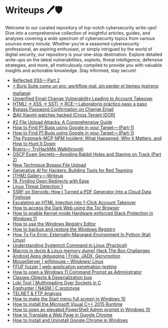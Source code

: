 # Writeups 🖊️🛡️
Welcome to our curated repository of top-notch cybersecurity write-ups! Dive into a comprehensive collection of insightful articles, guides, and analyses covering a wide spectrum of cybersecurity topics from various sources every minute. Whether you're a seasoned cybersecurity professional, an aspiring enthusiast, or simply intrigued by the world of digital security, our repository is your one-stop destination. Explore detailed write-ups on the latest vulnerabilities, exploits, threat intelligence, defensive strategies, and more, all meticulously compiled to provide you with valuable insights and actionable knowledge. Stay informed, stay secure!
<!-- WRITEUPS:START -->
- [Reflected XSS — Part 2](https://medium.com/@file_d0t_bug/reflected-xss-part-2-0a0b2cb0a314?source=rss------bug_bounty_writeup-5)
- [⚡ Burp Suite como un pro: workflow real, sin perder el tiempo &lpar;estreno mañana&rpar;](https://gorkaaa.medium.com/burp-suite-como-un-pro-workflow-real-sin-perder-el-tiempo-estreno-ma%C3%B1ana-db2429b15954?source=rss------bug_bounty_writeup-5)
- [Unverified Email Change Vulnerability Leading to Account Takeover](https://medium.com/@abhisheksharma27082006/unverified-email-change-vulnerability-leading-to-account-takeover-1bcd5b09f0e5?source=rss------bug_bounty_writeup-5)
- [HTMLI → XSS → SSTI → RCE — Laboratorio práctico paso a paso](https://gorkaaa.medium.com/htmli-xss-ssti-rce-laboratorio-pr%C3%A1ctico-paso-a-paso-edd26e47ffdd?source=rss------bug_bounty_writeup-5)
- [Bypass Password Confirmation on Change Email](https://medium.com/@karim.hikal1/bypass-password-confirmation-on-change-email-d0e69bf0e99c?source=rss------bug_bounty_writeup-5)
- [⌚All Xiaomi watches hacked &lpar;Cross Tenant IDOR&rpar;](https://infosecwriteups.com/all-xiaomi-watches-hacked-cross-tenant-idor-98b46c3f8705?source=rss------bug_bounty_writeup-5)
- [#2 File Upload Attacks: A Comprehensive Guide](https://infosecwriteups.com/2-file-upload-attacks-a-comprehensive-guide-3308cd48e815?source=rss----7b722bfd1b8d---4)
- [How to Find P1 Bugs using Google in your Target — &lpar;Part-1&rpar;](https://infosecwriteups.com/how-to-find-p1-bugs-using-google-in-your-target-part-1-e37455324dc1?source=rss----7b722bfd1b8d---4)
- [How to Find P1 Bugs using Google in your Target — &lpar;Part-1&rpar;](https://infosecwriteups.com/how-to-find-p1-bugs-using-google-in-your-target-part-1-e37455324dc1?source=rss------bug_bounty_writeup-5)
- [The Postmark-MCP NPM Incident: What Happened, Why It Matters, and How to Hunt It Down](https://infosecwriteups.com/the-postmark-mcp-npm-incident-what-happened-why-it-matters-and-how-to-hunt-it-down-37431757472f?source=rss----7b722bfd1b8d---4)
- [Brains —  TryHackMe Walkthrough](https://infosecwriteups.com/brains-tryhackme-walkthrough-8be300aa8d87?source=rss----7b722bfd1b8d---4)
- [OSCP Exam Secrets — Avoiding Rabbit Holes and Staying on Track &lpar;Part 2&rpar;](https://infosecwriteups.com/oscp-exam-secrets-avoiding-rabbit-holes-and-staying-on-track-part-2-c5192aee6ae7?source=rss----7b722bfd1b8d---4)
- [New Technique Bypass File Upload](https://infosecwriteups.com/new-technique-bypass-file-upload-4c18cef9f9ed?source=rss----7b722bfd1b8d---4)
- [Generative AI for Hackers: Building Tools for Red Teaming](https://infosecwriteups.com/generative-ai-for-hackers-building-tools-for-red-teaming-de38b9b804a3?source=rss----7b722bfd1b8d---4)
- [[THM] Gallery — Writeup](https://infosecwriteups.com/thm-gallery-writeup-3a5d7d607646?source=rss----7b722bfd1b8d---4)
- [19. Finding Open Redirects with Ease](https://infosecwriteups.com/19-finding-open-redirects-with-ease-0cc59a41702c?source=rss----7b722bfd1b8d---4)
- [Linux Threat Detection 1](https://infosecwriteups.com/linux-threat-detection-1-51791ba290e4?source=rss----7b722bfd1b8d---4)
- [SSRF on Steroids: How I Turned a PDF Generator Into a Cloud Data Firehose](https://infosecwriteups.com/ssrf-on-steroids-how-i-turned-a-pdf-generator-into-a-cloud-data-firehose-ea49e0f7a627?source=rss------bug_bounty_writeup-5)
- [Escalating an HTML Injection into 1-Click Account Takeover](https://marxchryz.medium.com/escalating-an-html-injection-into-1-click-account-takeover-3ba9dbf0ce5f?source=rss------bug_bounty_writeup-5)
- [How to access the Dark Web using the Tor Browser](https://www.bleepingcomputer.com/tutorials/how-to-access-the-dark-web-using-the-tor-browser/)
- [How to enable Kernel-mode Hardware-enforced Stack Protection in Windows 11](https://www.bleepingcomputer.com/tutorials/how-to-enable-kernel-mode-hardware-enforced-stack-protection-in-windows-11/)
- [How to use the Windows Registry Editor](https://www.bleepingcomputer.com/tutorials/how-to-use-the-windows-registry-editor/)
- [How to backup and restore the Windows Registry](https://www.bleepingcomputer.com/tutorials/how-to-backup-and-restore-the-windows-registry/)
- [How To Fix Error: Externally-Managed-Environment In Python &lpar;Kali Linux&rpar;](https://technicalnavigator.in/how-to-fix-error-externally-managed-environment-in-python-kali-linux/)
- [Understanding Systemctl Command in Linux &lpar;Practical&rpar;](https://technicalnavigator.in/understanding-systemctl-command-in-linux-practical/)
- [Macros in docm &amp; Linux memory dump| Hack The Boo  Challanges](https://technicalnavigator.in/macros-in-docm-linux-memory-dump-hack-the-boo-challanges/)
- [Android Apps debugging |  Frida, JADX, Genymotion](https://technicalnavigator.in/android-apps-debugging-frida-jadx-genymotion/)
- [MouseServer | wifimouse – Windows/ Linux](https://technicalnavigator.in/mouseserver-wifimouse-windows-linux/)
- [FFUF fuzzer | web-application penetration-testing](https://technicalnavigator.in/ffuf-fuzzer-web-application-penetration-testing/)
- [How to open a Windows 11 Command Prompt as Administrator](https://www.bleepingcomputer.com/tutorials/how-to-open-a-windows-11-command-prompt-as-administrator/)
- [Classes-Objects &amp; Deserialization bug](https://technicalnavigator.in/classes-objects-deserialization-bug/)
- [Loki Tool | Multhreading Over Sockets in C](https://technicalnavigator.in/loki-tool-multhreading-over-sockets-in-c/)
- [Egghunter | NASM | C prototype](https://technicalnavigator.in/egghunter-nasm-c-prototype/)
- [TELNET &amp; FTP Analysis](https://technicalnavigator.in/telnet-ftp-analysis/)
- [How to make the Start menu full screen in Windows 10](https://www.bleepingcomputer.com/tutorials/how-to-make-the-start-menu-full-screen-in-windows-10/)
- [How to install the Microsoft Visual C++ 2015 Runtime](https://www.bleepingcomputer.com/tutorials/how-to-install-the-microsoft-visual-c-2015-runtime/)
- [How to open an elevated PowerShell Admin prompt in Windows 10](https://www.bleepingcomputer.com/tutorials/how-to-open-an-elevated-powershell-admin-prompt-in-windows-10/)
- [How to Translate a Web Page in Google Chrome](https://www.bleepingcomputer.com/tutorials/how-to-translate-a-web-page-in-google-chrome/)
- [How to Install and Uninstall Google Chrome in Windows](https://www.bleepingcomputer.com/tutorials/how-to-install-and-uninstall-google-chrome-in-windows/)
<!-- WRITEUPS:END -->
